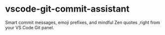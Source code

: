 # vscode-git-commit-assistant
Smart commit messages, emoji prefixes, and mindful Zen quotes ,right from your VS Code Git panel.
